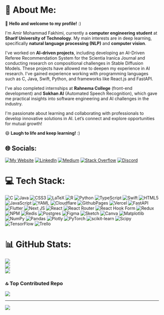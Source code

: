 # 💫 About Me:
👋 **Hello and welcome to my profile!** :)

I'm Amir Mohammad Fakhimi, currently a **computer engineering student** at **Sharif University of Technology**. My main interests are in deep learning, specifically **natural language processing (NLP)** and **computer vision**.

I've worked on **AI-driven projects**, including developing an AI-Driven Referee Recommendation System for the Scientia Iranica Journal and conducting research on compositional challenges in Stable Diffusion Models. These projects have allowed me to deepen my experience in AI research. I've gained experience working with programming languages such as C, Java, Swift, Python, and frameworks like React.js and FastAPI.

I've also completed internships at **Rahnema College** (front-end development) and **Sokhan AI** (Automated Speech Recognition), which gave me practical insights into software engineering and AI challenges in the industry.

I'm passionate about learning and collaborating with professionals to develop innovative solutions in AI. Let’s connect and explore opportunities for mutual growth!

😄 **Laugh to life and keep learning!** :)


## 🌐 Socials:
[![My Website](https://img.shields.io/badge/My%20Website-%23eb4034.svg?logo=googleearth&logoColor=white)](https://amfakhimi.com) [![LinkedIn](https://img.shields.io/badge/LinkedIn-%230077B5.svg?logo=linkedin&logoColor=white)](https://linkedin.com/in/amir-mohammad-fakhimi) [![Medium](https://img.shields.io/badge/Medium-12100E?logo=medium&logoColor=white)](https://medium.com/@amirmohammadfakhimi) [![Stack Overflow](https://img.shields.io/badge/-Stackoverflow-FE7A16?logo=stack-overflow&logoColor=white)](https://stackoverflow.com/users/14840048) [![Discord](https://img.shields.io/badge/Discord-%237289DA.svg?logo=discord&logoColor=white)](https://discord.gg/A687bUnd)

# 💻 Tech Stack:
![C](https://img.shields.io/badge/c-%2300599C.svg?style=flat&logo=c&logoColor=white) ![Java](https://img.shields.io/badge/java-%23ED8B00.svg?style=flat&logo=openjdk&logoColor=white) ![CSS3](https://img.shields.io/badge/css3-%231572B6.svg?style=flat&logo=css3&logoColor=white) ![LaTeX](https://img.shields.io/badge/latex-%23008080.svg?style=flat&logo=latex&logoColor=white) ![R](https://img.shields.io/badge/r-%23276DC3.svg?style=flat&logo=r&logoColor=white) ![Python](https://img.shields.io/badge/python-3670A0?style=flat&logo=python&logoColor=ffdd54) ![TypeScript](https://img.shields.io/badge/typescript-%23007ACC.svg?style=flat&logo=typescript&logoColor=white) ![Swift](https://img.shields.io/badge/swift-F54A2A?style=flat&logo=swift&logoColor=white) ![HTML5](https://img.shields.io/badge/html5-%23E34F26.svg?style=flat&logo=html5&logoColor=white) ![JavaScript](https://img.shields.io/badge/javascript-%23323330.svg?style=flat&logo=javascript&logoColor=%23F7DF1E) ![YAML](https://img.shields.io/badge/yaml-%23ffffff.svg?style=flat&logo=yaml&logoColor=151515) ![Cloudflare](https://img.shields.io/badge/Cloudflare-F38020?style=flat&logo=Cloudflare&logoColor=white) ![GithubPages](https://img.shields.io/badge/github%20pages-121013?style=flat&logo=github&logoColor=white) ![Vercel](https://img.shields.io/badge/vercel-%23000000.svg?style=flat&logo=vercel&logoColor=white) ![FastAPI](https://img.shields.io/badge/FastAPI-005571?style=flat&logo=fastapi) ![Flutter](https://img.shields.io/badge/Flutter-%2302569B.svg?style=flat&logo=Flutter&logoColor=white) ![Next JS](https://img.shields.io/badge/Next-black?style=flat&logo=next.js&logoColor=white) ![React](https://img.shields.io/badge/react-%2320232a.svg?style=flat&logo=react&logoColor=%2361DAFB) ![React Router](https://img.shields.io/badge/React_Router-CA4245?style=flat&logo=react-router&logoColor=white) ![React Hook Form](https://img.shields.io/badge/React%20Hook%20Form-%23EC5990.svg?style=flat&logo=reacthookform&logoColor=white) ![Redux](https://img.shields.io/badge/redux-%23593d88.svg?style=flat&logo=redux&logoColor=white) ![NPM](https://img.shields.io/badge/NPM-%23CB3837.svg?style=flat&logo=npm&logoColor=white) ![Redis](https://img.shields.io/badge/redis-%23DD0031.svg?style=flat&logo=redis&logoColor=white) ![Postgres](https://img.shields.io/badge/postgres-%23316192.svg?style=flat&logo=postgresql&logoColor=white) ![Figma](https://img.shields.io/badge/figma-%23F24E1E.svg?style=flat&logo=figma&logoColor=white) ![Sketch](https://img.shields.io/badge/Sketch-FFB387?style=flat&logo=sketch&logoColor=black) ![Canva](https://img.shields.io/badge/Canva-%2300C4CC.svg?style=flat&logo=Canva&logoColor=white) ![Matplotlib](https://img.shields.io/badge/Matplotlib-%23ffffff.svg?style=flat&logo=Matplotlib&logoColor=black) ![NumPy](https://img.shields.io/badge/numpy-%23013243.svg?style=flat&logo=numpy&logoColor=white) ![Pandas](https://img.shields.io/badge/pandas-%23150458.svg?style=flat&logo=pandas&logoColor=white) ![Plotly](https://img.shields.io/badge/Plotly-%233F4F75.svg?style=flat&logo=plotly&logoColor=white) ![PyTorch](https://img.shields.io/badge/PyTorch-%23EE4C2C.svg?style=flat&logo=PyTorch&logoColor=white) ![scikit-learn](https://img.shields.io/badge/scikit--learn-%23F7931E.svg?style=flat&logo=scikit-learn&logoColor=white) ![Scipy](https://img.shields.io/badge/SciPy-%230C55A5.svg?style=flat&logo=scipy&logoColor=%white) ![TensorFlow](https://img.shields.io/badge/TensorFlow-%23FF6F00.svg?style=flat&logo=TensorFlow&logoColor=white) ![Trello](https://img.shields.io/badge/Trello-%23026AA7.svg?style=flat&logo=Trello&logoColor=white)
# 📊 GitHub Stats:
![](https://github-readme-stats.vercel.app/api?username=AmirMohammadFakhimi&theme=dark&hide_border=false&include_all_commits=true&count_private=true)<br/>
![](https://github-readme-streak-stats.herokuapp.com/?user=AmirMohammadFakhimi&theme=dark&hide_border=false)<br/>
![](https://github-readme-stats.vercel.app/api/top-langs/?username=AmirMohammadFakhimi&theme=dark&hide_border=false&include_all_commits=true&count_private=true&layout=compact)

### 🔝 Top Contributed Repo
![](https://github-contributor-stats.vercel.app/api?username=AmirMohammadFakhimi&limit=5&theme=dark&combine_all_yearly_contributions=true)

---
[![](https://visitcount.itsvg.in/api?id=AmirMohammadFakhimi&icon=0&color=0)](https://visitcount.itsvg.in)

<!-- Proudly created with GPRM ( https://gprm.itsvg.in ) -->

<!--
## Hi there 👋


**AmirMohammadFakhimi/amirmohammadfakhimi** is a ✨ _special_ ✨ repository because its `README.md` (this file) appears on your GitHub profile.

Here are some ideas to get you started:

- 🔭 I’m currently working on ...
- 🌱 I’m currently learning ...
- 👯 I’m looking to collaborate on ...
- 🤔 I’m looking for help with ...
- 💬 Ask me about ...
- 📫 How to reach me: ...
- 😄 Pronouns: ...
- ⚡ Fun fact: ...
-->

